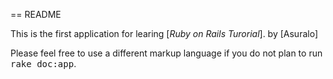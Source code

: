 == README

This is the first application for learing
[*Ruby on Rails Turorial*].
by [Asuralo]

Please feel free to use a different markup language if you do not plan to run
<tt>rake doc:app</tt>.
